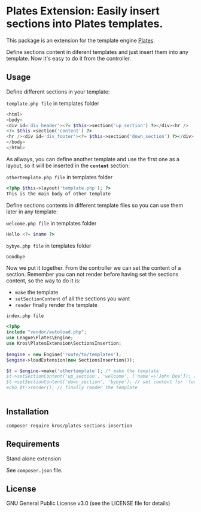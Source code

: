 # Plates Extension: Easily insert sections into Plates templates.
<p>This package is an extension for the template engine <a href="https://github.com/thephpleague/plates">Plates</a>.</p>
<p>Define sections content in diferent templates and just insert them into any template. Now it's easy to do it from the controller.</p>

## Usage
<p>Define different sections in your template:</p>

<code>template.php file</code> in templates folder

```php
<html>
<body>
<div id='div_header'><?= $this->section('up_section') ?></div><hr />
<?= $this->section('content') ?>
<hr /><div id='div_footer'><?= $this->section('down_section') ?></div>
</body>
</html>
```

<p>As allways, you can define another template and use the first one as a layout, so it will be inserted in the <b><code>content</code></b> section:

<code>othertemplate.php file</code> in templates folder 

```php
<?php $this->layout('template.php'); ?>
This is the main body of other template
```

 Define sections contents in different template files so you can use them later in any template:</p>

<code>welcome.php file</code> in templates folder

```php
Hello <?= $name ?>
```

<code>bybye.php file</code> in templates folder

```php
Goodbye
```

Now we put it together. From the controller we can set the content of a section. Remember you can not render before having set the sections content, so the way to do it is:
* <code>make</code> the template
* <code>setSectionContent</code> of all the sections you want
* <code>render</code> finally render the template

<code>index.php file</code>

```php
<?php
include "vendor/autoload.php";
use League\Plates\Engine;
use Kros\PlatesExtension\SectionsInsertion;
  
$engine = new Engine('route/to/templates');
$engine->loadExtension(new SectionsInsertion());

$t = $engine->make('othertemplate'); /* make the template
$t->setSectionContent('up_section', 'welcome', ['name'=>'John Doe']); // set content for 'header_section' section (with params)
$t->setSectionContent('down_section', 'bybye'); // set content for 'footer_section' (without params)
echo $t->render(); // finally render the template
  
```

## Installation

```
composer require kros/plates-sections-insertion
```

## Requirements

<p>Stand alone extension</p>
See <code>composer.json</code> file.

## License

<p>GNU General Public License v3.0 (see the LICENSE file for details)</p>
